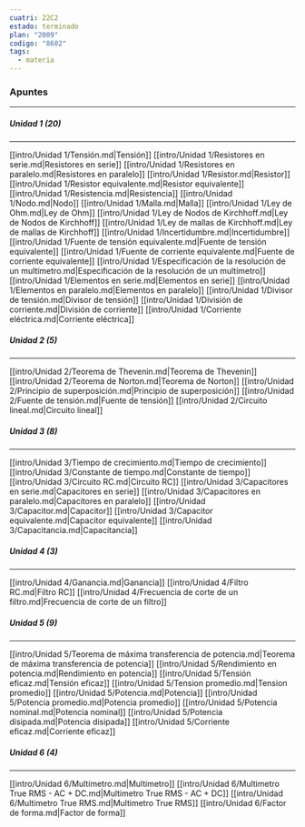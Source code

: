 ```yaml
---
cuatri: 22C2
estado: terminado
plan: "2009"
codigo: "8602"
tags:
  - materia
---
```

### Apuntes 
---
##### Unidad 1 (20)
---
[[intro/Unidad 1/Tensión.md|Tensión]]
[[intro/Unidad 1/Resistores en serie.md|Resistores en serie]]
[[intro/Unidad 1/Resistores en paralelo.md|Resistores en paralelo]]
[[intro/Unidad 1/Resistor.md|Resistor]]
[[intro/Unidad 1/Resistor equivalente.md|Resistor equivalente]]
[[intro/Unidad 1/Resistencia.md|Resistencia]]
[[intro/Unidad 1/Nodo.md|Nodo]]
[[intro/Unidad 1/Malla.md|Malla]]
[[intro/Unidad 1/Ley de Ohm.md|Ley de Ohm]]
[[intro/Unidad 1/Ley de Nodos de Kirchhoff.md|Ley de Nodos de Kirchhoff]]
[[intro/Unidad 1/Ley de mallas de Kirchhoff.md|Ley de mallas de Kirchhoff]]
[[intro/Unidad 1/Incertidumbre.md|Incertidumbre]]
[[intro/Unidad 1/Fuente de tensión equivalente.md|Fuente de tensión equivalente]]
[[intro/Unidad 1/Fuente de corriente equivalente.md|Fuente de corriente equivalente]]
[[intro/Unidad 1/Especificación de la resolución de un multímetro.md|Especificación de la resolución de un multímetro]]
[[intro/Unidad 1/Elementos en serie.md|Elementos en serie]]
[[intro/Unidad 1/Elementos en paralelo.md|Elementos en paralelo]]
[[intro/Unidad 1/Divisor de tensión.md|Divisor de tensión]]
[[intro/Unidad 1/División de corriente.md|División de corriente]]
[[intro/Unidad 1/Corriente eléctrica.md|Corriente eléctrica]]

##### Unidad 2 (5)
---
[[intro/Unidad 2/Teorema de Thevenin.md|Teorema de Thevenin]]
[[intro/Unidad 2/Teorema de Norton.md|Teorema de Norton]]
[[intro/Unidad 2/Principio de superposición.md|Principio de superposición]]
[[intro/Unidad 2/Fuente de tensión.md|Fuente de tensión]]
[[intro/Unidad 2/Circuito lineal.md|Circuito lineal]]

##### Unidad 3 (8)
---
[[intro/Unidad 3/Tiempo de crecimiento.md|Tiempo de crecimiento]]
[[intro/Unidad 3/Constante de tiempo.md|Constante de tiempo]]
[[intro/Unidad 3/Circuito RC.md|Circuito RC]]
[[intro/Unidad 3/Capacitores en serie.md|Capacitores en serie]]
[[intro/Unidad 3/Capacitores en paralelo.md|Capacitores en paralelo]]
[[intro/Unidad 3/Capacitor.md|Capacitor]]
[[intro/Unidad 3/Capacitor equivalente.md|Capacitor equivalente]]
[[intro/Unidad 3/Capacitancia.md|Capacitancia]]

##### Unidad 4 (3)
---
[[intro/Unidad 4/Ganancia.md|Ganancia]]
[[intro/Unidad 4/Filtro RC.md|Filtro RC]]
[[intro/Unidad 4/Frecuencia de corte de un filtro.md|Frecuencia de corte de un filtro]]

##### Unidad 5 (9)
---
[[intro/Unidad 5/Teorema de máxima transferencia de potencia.md|Teorema de máxima transferencia de potencia]]
[[intro/Unidad 5/Rendimiento en potencia.md|Rendimiento en potencia]]
[[intro/Unidad 5/Tensión eficaz.md|Tensión eficaz]]
[[intro/Unidad 5/Tension promedio.md|Tension promedio]]
[[intro/Unidad 5/Potencia.md|Potencia]]
[[intro/Unidad 5/Potencia promedio.md|Potencia promedio]]
[[intro/Unidad 5/Potencia nominal.md|Potencia nominal]]
[[intro/Unidad 5/Potencia disipada.md|Potencia disipada]]
[[intro/Unidad 5/Corriente eficaz.md|Corriente eficaz]]

##### Unidad 6 (4)
---
[[intro/Unidad 6/Multímetro.md|Multímetro]]
[[intro/Unidad 6/Multimetro True RMS - AC + DC.md|Multimetro True RMS - AC + DC]]
[[intro/Unidad 6/Multimetro True RMS.md|Multimetro True RMS]]
[[intro/Unidad 6/Factor de forma.md|Factor de forma]]

